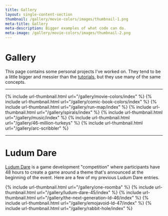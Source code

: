```yaml
---
title: Gallery
layout: single-content-section
thumbnail: /gallery/movie-colors/images/thumbnail-1.png
meta-title: Gallery
meta-description: Bigger examples of what code can do.
meta-image: /gallery/movie-colors/images/thumbnail-2.png
---
```


# Gallery

This page contains some personal projects I've worked on. They tend to be a little bigger and messier than the [tutorials](/tutorials), but they use many of the same concepts.

---

{% include url-thumbnail.html url="/gallery/movie-colors/index" %}
{% include url-thumbnail.html url="/gallery/comic-book-colors/index" %}
{% include url-thumbnail.html url="/gallery/run-map/index" %}
{% include url-thumbnail.html url="/gallery/spirals/index" %}
{% include url-thumbnail.html url="/gallery/music/index" %}
{% include url-thumbnail.html url="/gallery/46-million-turkeys" %}
{% include url-thumbnail.html url="/gallery/arc-scribbler" %}

---

# Ludum Dare

[Ludum Dare](https://ldjam.com/) is a game development "competition" where participants have 48 hours to create a game around a theme that's announced at the beginning of the event. Here are a few of my previous Ludum Dare entries.

{% include url-thumbnail.html url="/gallery/one-roomba" %}
{% include url-thumbnail.html url="/gallery/ludum-dare-45/index" %}
{% include url-thumbnail.html url="/gallery/the-next-generation-ld-46/index" %}
{% include url-thumbnail.html url="/gallery/emojavoid-ld-47/index" %}
{% include url-thumbnail.html url="/gallery/rabbit-hole/index" %}
